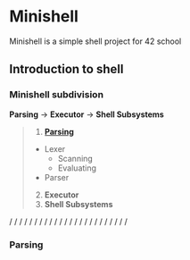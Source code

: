 # Minishell

Minishell is a simple shell project for 42 school

## Introduction to shell

### Minishell subdivision

**Parsing** -> **Executor** -> **Shell Subsystems**

> 1. [**Parsing**](#parsing)
> 	- Lexer
> 		- Scanning
> 		- Evaluating
> 	- Parser
> 2. **Executor**
> 3. **Shell Subsystems**

/
/
/
/
/
/
/
/
/
/
/
/
/
/
/
/
/
/
/
/
/
/
/
/
### Parsing <a name="parsing"></a>


